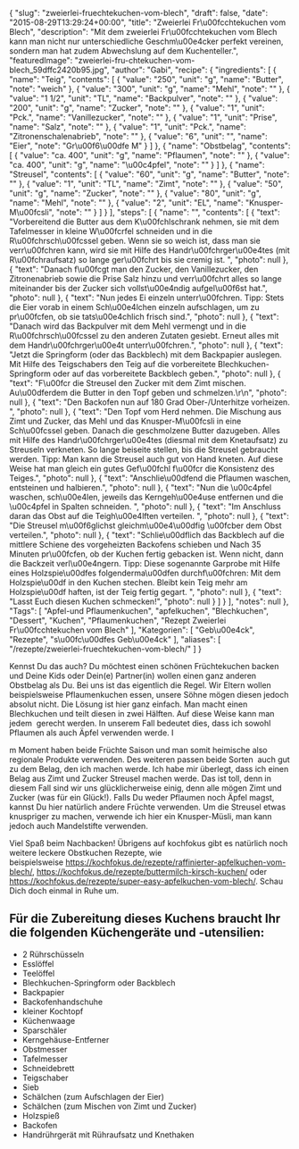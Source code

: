 {
    "slug": "zweierlei-fruechtekuchen-vom-blech",
    "draft": false,
    "date": "2015-08-29T13:29:24+00:00",
    "title": "Zweierlei Fr\u00fcchtekuchen vom Blech",
    "description": "Mit dem zweierlei Fr\u00fcchtekuchen vom Blech kann man nicht nur unterschiedliche Geschm\u00e4cker perfekt vereinen, sondern man hat zudem Abwechslung auf dem Kuchenteller.",
    "featuredImage": "zweierlei-fru-chtekuchen-vom-blech_59dffc2420b95.jpg",
    "author": "Gabi",
    "recipe": {
        "ingredients": [
            {
                "name": "Teig",
                "contents": [
                    {
                        "value": "250",
                        "unit": "g",
                        "name": "Butter",
                        "note": "weich"
                    },
                    {
                        "value": "300",
                        "unit": "g",
                        "name": "Mehl",
                        "note": ""
                    },
                    {
                        "value": "1 1\/2",
                        "unit": "TL",
                        "name": "Backpulver",
                        "note": ""
                    },
                    {
                        "value": "200",
                        "unit": "g",
                        "name": "Zucker",
                        "note": ""
                    },
                    {
                        "value": "1",
                        "unit": "Pck.",
                        "name": "Vanillezucker",
                        "note": ""
                    },
                    {
                        "value": "1",
                        "unit": "Prise",
                        "name": "Salz",
                        "note": ""
                    },
                    {
                        "value": "1",
                        "unit": "Pck.",
                        "name": "Zitronenschalenabrieb",
                        "note": ""
                    },
                    {
                        "value": "6",
                        "unit": "",
                        "name": "Eier",
                        "note": "Gr\u00f6\u00dfe M"
                    }
                ]
            },
            {
                "name": "Obstbelag",
                "contents": [
                    {
                        "value": "ca. 400",
                        "unit": "g",
                        "name": "Pflaumen",
                        "note": ""
                    },
                    {
                        "value": "ca. 400",
                        "unit": "g",
                        "name": "\u00c4pfel",
                        "note": ""
                    }
                ]
            },
            {
                "name": "Streusel",
                "contents": [
                    {
                        "value": "60",
                        "unit": "g",
                        "name": "Butter",
                        "note": ""
                    },
                    {
                        "value": "1",
                        "unit": "TL",
                        "name": "Zimt",
                        "note": ""
                    },
                    {
                        "value": "50",
                        "unit": "g",
                        "name": "Zucker",
                        "note": ""
                    },
                    {
                        "value": "80",
                        "unit": "g",
                        "name": "Mehl",
                        "note": ""
                    },
                    {
                        "value": "2",
                        "unit": "EL",
                        "name": "Knusper-M\u00fcsli",
                        "note": ""
                    }
                ]
            }
        ],
        "steps": [
            {
                "name": "",
                "contents": [
                    {
                        "text": "Vorbereitend die Butter aus dem K\u00fchlschrank nehmen, sie mit dem Tafelmesser in kleine W\u00fcrfel schneiden und in die R\u00fchrsch\u00fcssel geben. Wenn sie so weich ist, dass man sie verr\u00fchren kann, wird sie mit Hilfe des Handr\u00fchrger\u00e4tes (mit R\u00fchraufsatz) so lange ger\u00fchrt bis sie cremig ist. ",
                        "photo": null
                    },
                    {
                        "text": "Danach f\u00fcgt man den Zucker, den Vanillezucker, den Zitronenabrieb sowie die Prise Salz hinzu und verr\u00fchrt alles so lange miteinander bis der Zucker sich vollst\u00e4ndig aufgel\u00f6st hat.",
                        "photo": null
                    },
                    {
                        "text": "Nun jedes Ei einzeln unterr\u00fchren. Tipp: Stets die Eier vorab in einem Sch\u00e4lchen einzeln aufschlagen, um zu pr\u00fcfen, ob sie tats\u00e4chlich frisch sind.",
                        "photo": null
                    },
                    {
                        "text": "Danach wird das Backpulver mit dem Mehl vermengt und in die R\u00fchrsch\u00fcssel zu den anderen Zutaten gesiebt. Erneut alles mit dem Handr\u00fchrger\u00e4t unterr\u00fchren.",
                        "photo": null
                    },
                    {
                        "text": "Jetzt die Springform (oder das Backblech) mit dem Backpapier auslegen. Mit Hilfe des Teigschabers den Teig auf die vorbereitete Blechkuchen-Springform oder  auf das vorbereitete Backblech geben.",
                        "photo": null
                    },
                    {
                        "text": "F\u00fcr die Streusel den Zucker mit dem Zimt mischen. Au\u00dferdem die Butter in den Topf geben und schmelzen.\r\n",
                        "photo": null
                    },
                    {
                        "text": "Den Backofen nun auf 180 Grad Ober-\/Unterhitze vorheizen. ",
                        "photo": null
                    },
                    {
                        "text": "Den Topf vom Herd nehmen. Die Mischung aus Zimt und Zucker, das Mehl und das Knusper-M\u00fcsli in eine Sch\u00fcssel geben. Danach die geschmolzene Butter dazugeben. Alles mit Hilfe des Handr\u00fchrger\u00e4tes (diesmal mit dem Knetaufsatz) zu Streuseln verkneten. So lange beiseite stellen, bis die Streusel gebraucht werden. Tipp: Man kann die Streusel auch gut von Hand kneten. Auf diese Weise hat man gleich ein gutes Gef\u00fchl f\u00fcr die Konsistenz des Teiges.",
                        "photo": null
                    },
                    {
                        "text": "Anschlie\u00dfend die Pflaumen waschen, entsteinen und halbieren.",
                        "photo": null
                    },
                    {
                        "text": "Nun die \u00c4pfel waschen, sch\u00e4len, jeweils das Kerngeh\u00e4use entfernen und die \u00c4pfel in Spalten schneiden. ",
                        "photo": null
                    },
                    {
                        "text": "Im Anschluss daran das Obst auf die Teigh\u00e4lften verteilen. ",
                        "photo": null
                    },
                    {
                        "text": "Die Streusel m\u00f6glichst gleichm\u00e4\u00dfig \u00fcber dem Obst verteilen.",
                        "photo": null
                    },
                    {
                        "text": "Schlie\u00dflich das Backblech auf die mittlere Schiene des vorgeheizten Backofens schieben und Nach 35 Minuten pr\u00fcfen, ob der Kuchen fertig gebacken ist. Wenn nicht, dann die Backzeit verl\u00e4ngern. Tipp: Diese sogenannte Garprobe mit Hilfe eines Holzspie\u00dfes folgenderma\u00dfen durchf\u00fchren: Mit dem Holzspie\u00df in den Kuchen stechen. Bleibt kein Teig mehr am Holzspie\u00df haften, ist der Teig fertig gegart. ",
                        "photo": null
                    },
                    {
                        "text": "Lasst Euch diesen Kuchen schmecken!",
                        "photo": null
                    }
                ]
            }
        ],
        "notes": null
    },
    "Tags": [
        "Apfel-und Pflaumenkuchen",
        "apfelkuchen",
        "Blechkuchen",
        "Dessert",
        "Kuchen",
        "Pflaumenkuchen",
        "Rezept Zweierlei Fr\u00fcchtekuchen vom Blech"
    ],
    "Kategorien": [
        "Geb\u00e4ck",
        "Rezepte",
        "s\u00fc\u00dfes Geb\u00e4ck"
    ],
    "aliases": [
        "\/rezepte\/zweierlei-fruechtekuchen-vom-blech\/"
    ]
}

Kennst Du das auch? Du möchtest einen schönen Früchtekuchen backen und Deine Kids oder Dein(e) Partner(in) wollen einen ganz anderen Obstbelag als Du. Bei uns ist das eigentlich die Regel. Wir Eltern wollen beispielsweise Pflaumenkuchen essen, unsere Söhne mögen diesen jedoch absolut nicht. Die Lösung ist hier ganz einfach. Man macht einen Blechkuchen und teilt diesen in zwei Hälften. Auf diese Weise kann man jedem  gerecht werden. In unserem Fall bedeutet dies, dass ich sowohl Pflaumen als auch Äpfel verwenden werde. I

m Moment haben beide Früchte Saison und man somit heimische also regionale Produkte verwenden. Des weiteren passen beide Sorten  auch gut zu dem Belag, den ich machen werde. Ich habe mir überlegt, dass ich einen Belag aus Zimt und Zucker Streusel machen werde. Das ist toll, denn in diesem Fall sind wir uns glücklicherweise einig, denn alle mögen Zimt und Zucker (was für ein Glück!). Falls Du weder Pflaumen noch Äpfel magst, kannst Du hier natürlich andere Früchte verwenden. Um die Streusel etwas knuspriger zu machen, verwende ich hier ein Knusper-Müsli, man kann jedoch auch Mandelstifte verwenden.

Viel Spaß beim Nachbacken! Übrigens auf kochfokus gibt es natürlich noch weitere leckere Obstkuchen Rezepte, wie beispielsweise <https://kochfokus.de/rezepte/raffinierter-apfelkuchen-vom-blech/>, <https://kochfokus.de/rezepte/buttermilch-kirsch-kuchen/> oder <https://kochfokus.de/rezepte/super-easy-apfelkuchen-vom-blech/>. Schau Dich doch einmal in Ruhe um.

## Für die Zubereitung dieses Kuchens braucht Ihr die folgenden Küchengeräte und -utensilien:

<ul class="wpurp-recipe-ingredient-container">
 <li>
 2 Rührschüsseln
 </li>
 <li>
 Esslöffel
 </li>
 <li>
 Teelöffel
 </li>
 <li>
 Blechkuchen-Springform oder Backblech
 </li>
 <li>
 Backpapier
 </li>
 <li>
 Backofenhandschuhe
 </li>
 <li>
 kleiner Kochtopf
 </li>
 <li>
 Küchenwaage
 </li>
 <li>
 Sparschäler
 </li>
 <li>
 Kerngehäuse-Entferner
 </li>
 <li>
 Obstmesser
 </li>
 <li>
 Tafelmesser
 </li>
 <li>
 Schneidebrett
 </li>
 <li>
 Teigschaber
 </li>
 <li>
 Sieb
 </li>
 <li>
 Schälchen (zum Aufschlagen der Eier)
 </li>
 <li>
 Schälchen (zum Mischen von Zimt und Zucker)
 </li>
 <li>
 Holzspieß
 </li>
 <li>
 Backofen
 </li>
 <li>
 Handrührgerät mit Rühraufsatz und Knethaken
 </li>
</ul>